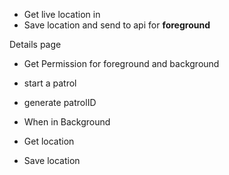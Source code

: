 <!-- project -->

- Get live location in
  <!-- - background -->
  <!-- - foreground -->
- Save location and send to api for **foreground**


Details page

- Get Permission for foreground and background
- start a patrol
- generate patrolID

- When in Background
- Get location
- Save location
  

